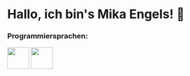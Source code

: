 <h1>Hallo, ich bin's Mika Engels! 👋</h1>
<h3>Programmiersprachen:</h3>
<img src="https://brandslogos.com/wp-content/uploads/images/large/python-logo.png" width=50 height=50>
<img src="https://upload.wikimedia.org/wikipedia/commons/thumb/c/cf/Lua-Logo.svg/947px-Lua-Logo.svg.png" width=50 height=50>


<!---
LordAgent/LordAgent is a ✨ special ✨ repository because its `README.md` (this file) appears on your GitHub profile.
You can click the Preview link to take a look at your changes.
--->
